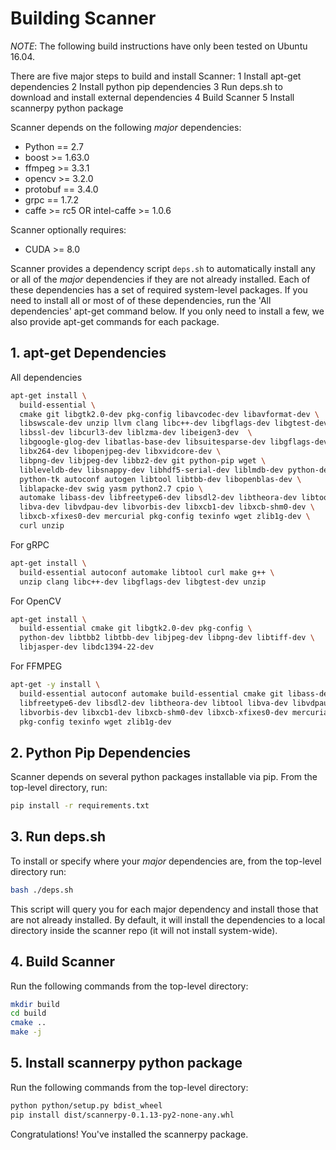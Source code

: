 # Building Scanner

*NOTE*: The following build instructions have only been tested on Ubuntu 16.04.

There are five major steps to build and install Scanner:
1 Install apt-get dependencies
2 Install python pip dependencies
3 Run deps.sh to download and install external dependencies
4 Build Scanner
5 Install scannerpy python package

Scanner depends on the following *major* dependencies:

* Python == 2.7
* boost >= 1.63.0
* ffmpeg >= 3.3.1
* opencv >= 3.2.0
* protobuf == 3.4.0
* grpc == 1.7.2
* caffe >= rc5 OR intel-caffe >= 1.0.6

Scanner optionally requires:
* CUDA >= 8.0

Scanner provides a dependency script `deps.sh` to automatically install any or
all of the *major* dependencies if they are not already installed. Each of these
dependencies has a set of required system-level packages. If you need to install
all or most of of these dependencies, run the 'All dependencies' apt-get command
below. If you only need to install a few, we also provide apt-get commands for
each package.

## 1. apt-get Dependencies

All dependencies
```bash
apt-get install \
  build-essential \
  cmake git libgtk2.0-dev pkg-config libavcodec-dev libavformat-dev \
  libswscale-dev unzip llvm clang libc++-dev libgflags-dev libgtest-dev \
  libssl-dev libcurl3-dev liblzma-dev libeigen3-dev  \
  libgoogle-glog-dev libatlas-base-dev libsuitesparse-dev libgflags-dev \
  libx264-dev libopenjpeg-dev libxvidcore-dev \
  libpng-dev libjpeg-dev libbz2-dev git python-pip wget \
  libleveldb-dev libsnappy-dev libhdf5-serial-dev liblmdb-dev python-dev \
  python-tk autoconf autogen libtool libtbb-dev libopenblas-dev \
  liblapacke-dev swig yasm python2.7 cpio \
  automake libass-dev libfreetype6-dev libsdl2-dev libtheora-dev libtool \
  libva-dev libvdpau-dev libvorbis-dev libxcb1-dev libxcb-shm0-dev \
  libxcb-xfixes0-dev mercurial pkg-config texinfo wget zlib1g-dev \
  curl unzip
```

For gRPC
```bash
apt-get install \
  build-essential autoconf automake libtool curl make g++ \
  unzip clang libc++-dev libgflags-dev libgtest-dev unzip
```

For OpenCV
```bash
apt-get install \
  build-essential cmake git libgtk2.0-dev pkg-config \
  python-dev libtbb2 libtbb-dev libjpeg-dev libpng-dev libtiff-dev \
  libjasper-dev libdc1394-22-dev
```

For FFMPEG
```bash
apt-get -y install \
  build-essential autoconf automake build-essential cmake git libass-dev \
  libfreetype6-dev libsdl2-dev libtheora-dev libtool libva-dev libvdpau-dev \
  libvorbis-dev libxcb1-dev libxcb-shm0-dev libxcb-xfixes0-dev mercurial \
  pkg-config texinfo wget zlib1g-dev
```

## 2. Python Pip Dependencies

Scanner depends on several python packages installable via pip. From the
top-level directory, run:

```bash
pip install -r requirements.txt
```

## 3. Run deps.sh

To install or specify where your *major* dependencies are, from the top-level
directory run:

```bash
bash ./deps.sh
```

This script will query you for each major
dependency and install those that are not already installed. By default,
it will install the dependencies to a local directory inside the scanner repo
(it will not install system-wide).

## 4. Build Scanner

Run the following commands from the top-level directory:
```bash
mkdir build
cd build
cmake ..
make -j
```

## 5. Install scannerpy python package

Run the following commands from the top-level directory:
```bash
python python/setup.py bdist_wheel
pip install dist/scannerpy-0.1.13-py2-none-any.whl
```

Congratulations! You've installed the scannerpy package.
